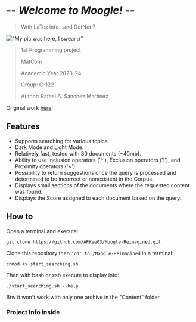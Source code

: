 # -- *Welcome to Moogle!* --

>With LaTex info...and DotNet 7

!["My pic was here, I swear :("](moogle.png "Best Search Engine")

> 1st Programming project
>
> MatCom
>
> Academic Year 2023-24
>
> Group: C-122
>
> Author: Rafael A. Sánchez Martínez

Original work
[here](https://github.com/ARKye03/MASE-Release.git).

## Features

- Supports searching for various topics.
- Dark Mode and Light Mode.
- Relatively fast, tested with 30 documents (~40mb).
- Ability to use Inclusion operators ('^'), Exclusion operators ('!'), and Proximity operators ('~').
- Possibility to return suggestions once the query is processed and determined to be incorrect or nonexistent in the Corpus.
- Displays small sections of the documents where the requested content was found.
- Displays the Score assigned to each document based on the query.

## How to

Open a terminal and execute:

```shell
git clone https://github.com/ARKye03/Moogle-Reimagined.git
```

Clone this repository then `'cd' to /Moogle-Reimagined` in a terminal:

```shell
chmod +x start_searching.sh
```

Then with bash or zsh execute to display info:

```shell
./start_searching.sh --help
```

Btw it won't work with only one archive in the "Content" folder

### Project Info inside
